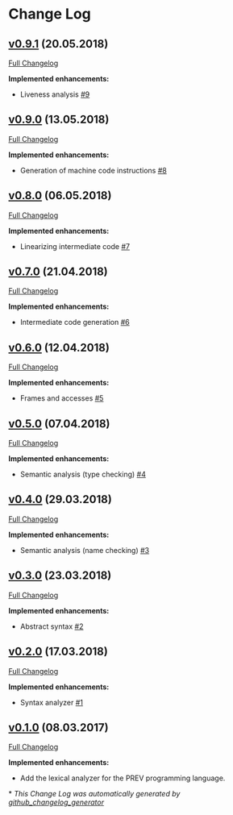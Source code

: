 # Change Log

## [v0.9.1](https://github.com/PalcicZan/prev-compiler/tree/v0.9.1) (20.05.2018)
[Full Changelog](https://github.com/PalcicZan/prev-compiler/compare/v0.9.0...v0.9.1)

**Implemented enhancements:**

- Liveness analysis [\#9](https://github.com/PalcicZan/prev-compiler/issues/9)

## [v0.9.0](https://github.com/PalcicZan/prev-compiler/tree/v0.9.0) (13.05.2018)
[Full Changelog](https://github.com/PalcicZan/prev-compiler/compare/v0.8.0...v0.9.0)

**Implemented enhancements:**

- Generation of machine code instructions [\#8](https://github.com/PalcicZan/prev-compiler/issues/8)

## [v0.8.0](https://github.com/PalcicZan/prev-compiler/tree/v0.8.0) (06.05.2018)
[Full Changelog](https://github.com/PalcicZan/prev-compiler/compare/v0.7.0...v0.8.0)

**Implemented enhancements:**

- Linearizing intermediate code [\#7](https://github.com/PalcicZan/prev-compiler/issues/7)

## [v0.7.0](https://github.com/PalcicZan/prev-compiler/tree/v0.7.0) (21.04.2018)
[Full Changelog](https://github.com/PalcicZan/prev-compiler/compare/v0.6.0...v0.7.0)

**Implemented enhancements:**

- Intermediate code generation [\#6](https://github.com/PalcicZan/prev-compiler/issues/6)

## [v0.6.0](https://github.com/PalcicZan/prev-compiler/tree/v0.6.0) (12.04.2018)
[Full Changelog](https://github.com/PalcicZan/prev-compiler/compare/v0.5.0...v0.6.0)

**Implemented enhancements:**

- Frames and accesses [\#5](https://github.com/PalcicZan/prev-compiler/issues/5)

## [v0.5.0](https://github.com/PalcicZan/prev-compiler/tree/v0.5.0) (07.04.2018)
[Full Changelog](https://github.com/PalcicZan/prev-compiler/compare/v0.4.0...v0.5.0)

**Implemented enhancements:**

- Semantic analysis \(type checking\) [\#4](https://github.com/PalcicZan/prev-compiler/issues/4)

## [v0.4.0](https://github.com/PalcicZan/prev-compiler/tree/v0.4.0) (29.03.2018)
[Full Changelog](https://github.com/PalcicZan/prev-compiler/compare/v0.3.0...v0.4.0)

**Implemented enhancements:**

- Semantic analysis \(name checking\) [\#3](https://github.com/PalcicZan/prev-compiler/issues/3)

## [v0.3.0](https://github.com/PalcicZan/prev-compiler/tree/v0.3.0) (23.03.2018)
[Full Changelog](https://github.com/PalcicZan/prev-compiler/compare/v0.2.0...v0.3.0)

**Implemented enhancements:**

- Abstract syntax [\#2](https://github.com/PalcicZan/prev-compiler/issues/2)

## [v0.2.0](https://github.com/PalcicZan/prev-compiler/tree/v0.2.0) (17.03.2018)
[Full Changelog](https://github.com/PalcicZan/prev-compiler/compare/v0.1.0...v0.2.0)

**Implemented enhancements:**

- Syntax analyzer [\#1](https://github.com/PalcicZan/prev-compiler/issues/1)

## [v0.1.0](https://github.com/PalcicZan/prev-compiler/tree/v0.1.0) (08.03.2017)
[Full Changelog](https://github.com/PalcicZan/prev-compiler/compare/4056d5da106c367908310df1bf54b4d0dce819e8...master)

**Implemented enhancements:**

- Add the lexical analyzer for the PREV programming language.

\* *This Change Log was automatically generated by [github_changelog_generator](https://github.com/skywinder/Github-Changelog-Generator)*